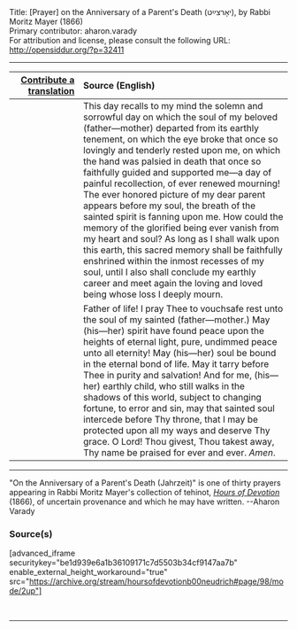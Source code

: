 <html>
<head></head>
<body>
Title: [Prayer] on the Anniversary of a Parent's Death (יאָרצײַט‎), by Rabbi Moritz Mayer (1866)<br />
Primary contributor: aharon.varady<br />
For attribution and license, please consult the following URL: <a href="http://opensiddur.org/?p=32411">http://opensiddur.org/?p=32411</a>
<p />
<hr />

<table style="margin-left: auto;margin-right: auto;" class="draggable">
<thead><tr><th id="x" style="text-align: right;"><a href="/contributing/upload/">Contribute a translation</a></th><th style="text-align: left;">Source (English)</th></tr></thead>
<tbody>
<tr><td style="vertical-align:top;" width="25%">
<div class="liturgy"><span lang="he">

</span></div></td>
 
<td style="vertical-align:top;">
<div class="english">
This day recalls to my mind the solemn and sorrowful day on which the soul of my beloved (father—mother) departed from its earthly tenement, on which the eye broke that once so lovingly and tenderly rested upon me, on which the hand was palsied in death that once so faithfully guided and supported me—a day of painful recollection, of ever renewed mourning! The ever honored picture of my dear parent appears before my soul, the breath of the sainted spirit is fanning upon me. How could the memory of the glorified being ever vanish from my heart and soul? As long as I shall walk upon this earth, this sacred memory shall be faithfully enshrined within the inmost recesses of my soul, until I also shall conclude my earthly career and meet again the loving and loved being whose loss I deeply mourn. 
</div></td></tr>


<tr><td style="vertical-align:top;">
<div class="liturgy"><span lang="he">

</span></div></td>
 
<td style="vertical-align:top;">
<div class="english">
Father of life! I pray Thee to vouchsafe rest unto the soul of my sainted (father—mother.) May (his—her) spirit have found peace upon the heights of eternal light, pure, undimmed peace unto all eternity! May (his—her) soul be bound in the eternal bond of life. May it tarry before Thee in purity and salvation! And for me, (his—her) earthly child, who still walks in the shadows of this world, subject to changing fortune, to error and sin, may that sainted soul intercede before Thy throne, that I may be protected upon all my ways and deserve Thy grace. O Lord! Thou givest, Thou takest away, Thy name be praised for ever and ever. <em>Amen</em>. 
</div></td></tr>
</tbody></table>

<hr />

"On the Anniversary of a Parent's Death (Jahrzeit)" is one of thirty prayers appearing in Rabbi Moritz Mayer's collection of tehinot, <em><a href="/?p=3692">Hours of Devotion</a></em> (1866), of uncertain provenance and which he may have written. --Aharon Varady

<h3>Source(s)</h3>

[advanced_iframe securitykey="be1d939e6a1b36109171c7d5503b34cf9147aa7b" enable_external_height_workaround="true" src="https://archive.org/stream/hoursofdevotionb00neudrich#page/98/mode/2up"]

&nbsp;

<hr />

&nbsp;
</body>
</html>